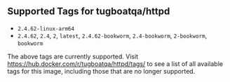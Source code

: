 ## Supported Tags for tugboatqa/httpd

* `2.4.62-linux-arm64`
* `2.4.62`, `2.4`, `2`, `latest`, `2.4.62-bookworm`, `2.4-bookworm`, `2-bookworm`, `bookworm`

The above tags are currently supported. Visit https://hub.docker.com/r/tugboatqa/httpd/tags/ to see a list of all available tags for this image, including those that are no longer supported.
